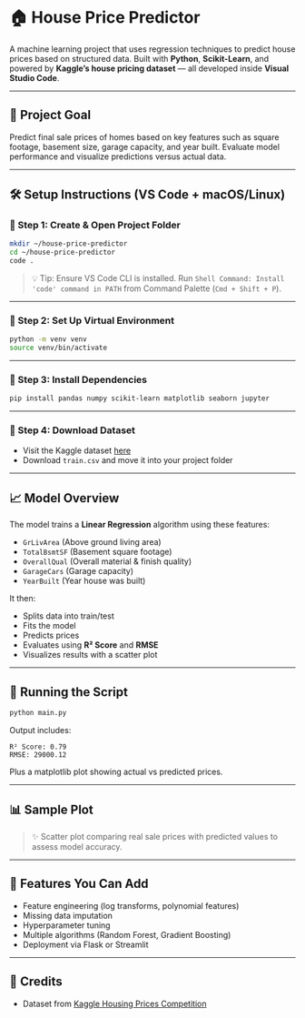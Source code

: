 # 🏠 House Price Predictor

A machine learning project that uses regression techniques to predict house prices based on structured data. Built with **Python**, **Scikit-Learn**, and powered by **Kaggle’s house pricing dataset** — all developed inside **Visual Studio Code**.

---

## 🎯 Project Goal

Predict final sale prices of homes based on key features such as square footage, basement size, garage capacity, and year built. Evaluate model performance and visualize predictions versus actual data.

---

## 🛠️ Setup Instructions (VS Code + macOS/Linux)

### 🔹 Step 1: Create & Open Project Folder

```bash
mkdir ~/house-price-predictor
cd ~/house-price-predictor
code .
```

> 💡 Tip: Ensure VS Code CLI is installed. Run `Shell Command: Install 'code' command in PATH` from Command Palette (`Cmd + Shift + P`).

---

### 🔹 Step 2: Set Up Virtual Environment

```bash
python -m venv venv
source venv/bin/activate
```

---

### 🔹 Step 3: Install Dependencies

```bash
pip install pandas numpy scikit-learn matplotlib seaborn jupyter
```

---

### 🔹 Step 4: Download Dataset

- Visit the Kaggle dataset [here](https://www.kaggle.com/competitions/house-prices-advanced-regression-techniques/data)
- Download `train.csv` and move it into your project folder

---

## 📈 Model Overview

The model trains a **Linear Regression** algorithm using these features:

- `GrLivArea` (Above ground living area)
- `TotalBsmtSF` (Basement square footage)
- `OverallQual` (Overall material & finish quality)
- `GarageCars` (Garage capacity)
- `YearBuilt` (Year house was built)

It then:

- Splits data into train/test
- Fits the model
- Predicts prices
- Evaluates using **R² Score** and **RMSE**
- Visualizes results with a scatter plot

---

## 🐍 Running the Script

```bash
python main.py
```

Output includes:

```
R² Score: 0.79
RMSE: 29000.12
```

Plus a matplotlib plot showing actual vs predicted prices.

---

## 📊 Sample Plot

> ✨ Scatter plot comparing real sale prices with predicted values to assess model accuracy.

---

## 🚀 Features You Can Add

- Feature engineering (log transforms, polynomial features)
- Missing data imputation
- Hyperparameter tuning
- Multiple algorithms (Random Forest, Gradient Boosting)
- Deployment via Flask or Streamlit

---

## 🤝 Credits

- Dataset from [Kaggle Housing Prices Competition](https://www.kaggle.com/competitions/house-prices-advanced-regression-techniques)
